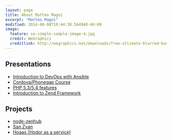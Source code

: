 ```yaml
---
layout: page
title: About Matteo Magni
excerpt: "Matteo Magni"
modified: 2014-08-08T19:44:38.564948-04:00
image:
  feature: so-simple-sample-image-4.jpg
  credit: WeGraphics
  creditlink: http://wegraphics.net/downloads/free-ultimate-blurred-background-pack/
---
```


<h2>Presentations</h2>
<ul>
<li><a href="/Introduction-to-DevOps-with-Ansible/">Introduction to DevOps with Ansible</a></li>
<li><a href="/presentation-cordova-phonegap-course">Cordova/Phonegap Course</a></li>
<li><a href="/presentation-pugbo-php54">PHP 5.3/5.4 features</a></li>
<li><a href="http://www.slideshare.net/ilbonzo/introduction-to-zend-framework-13136119">Introduction to Zend Framework</a></li>
</ul>

<h2>Projects</h2>
<ul>
<li><a href="https://www.npmjs.com/package/node-zenhub">node-zenhub</a></li>
<li><a href="http://app.sanzvan.it">San Zvan</a></li>
<li><a href="http://hoaas.herokuapp.com/">Hoaas (Hodor as a service)</a></li>
</ul>

